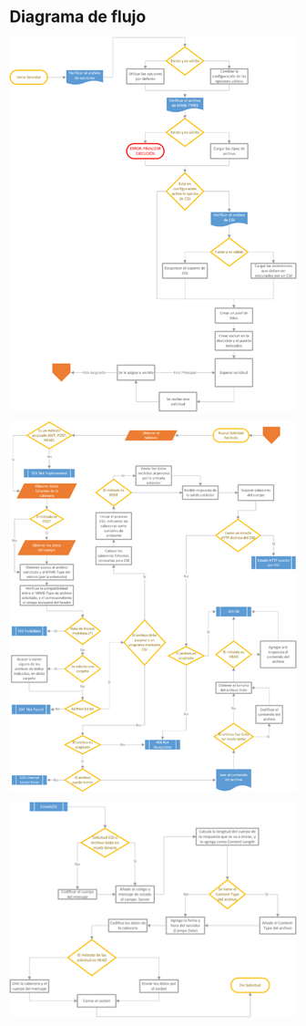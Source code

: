 
# Diagrama de flujo


![InicioServidor](DiagramaServidorInicio.png)

![RecibirSolicitud](DiagramaServidorInicioSolicitud.png)

![RetornarSolicitud](DiagramaServidorFinSolicitud.png)